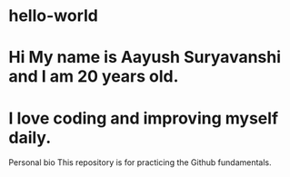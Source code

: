 # hello-world
# Hi My name is Aayush Suryavanshi and I am 20 years old.
# I love coding and improving myself daily.

Personal bio
This repository is for practicing the Github fundamentals.
